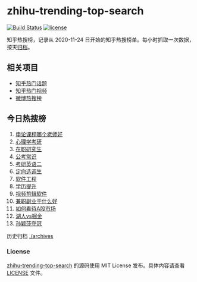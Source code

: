 # zhihu-trending-top-search

[![Build Status](https://github.com/justjavac/zhihu-trending-top-search/workflows/ci/badge.svg?branch=main)](https://github.com/justjavac/zhihu-trending-top-search/actions)
[![license](https://img.shields.io/github/license/justjavac/zhihu-trending-top-search)](https://github.com/justjavac/zhihu-trending-top-search/blob/main/LICENSE)

知乎热搜榜，记录从 2020-11-24
日开始的知乎热搜榜单。每小时抓取一次数据，按天[归档](./archives)。

## 相关项目

- [知乎热门话题](https://github.com/justjavac/zhihu-trending-hot-questions)
- [知乎热门视频](https://github.com/justjavac/zhihu-trending-hot-video)
- [微博热搜榜](https://github.com/justjavac/weibo-trending-hot-search)

## 今日热搜榜

<!-- BEGIN -->
<!-- 最后更新时间 Thu Apr 25 2024 17:12:59 GMT+0800 (China Standard Time) -->

1. [申论课程哪个老师好](https://www.zhihu.com/search?q=申论课程哪个老师好)
1. [心理学考研](https://www.zhihu.com/search?q=心理学考研)
1. [在职研究生](https://www.zhihu.com/search?q=在职研究生)
1. [公考常识](https://www.zhihu.com/search?q=公考常识)
1. [考研英语二](https://www.zhihu.com/search?q=考研英语二)
1. [定向选调生](https://www.zhihu.com/search?q=定向选调生)
1. [软件工程](https://www.zhihu.com/search?q=软件工程)
1. [学历提升](https://www.zhihu.com/search?q=学历提升)
1. [视频剪辑软件](https://www.zhihu.com/search?q=视频剪辑软件)
1. [兼职副业干什么好](https://www.zhihu.com/search?q=兼职副业干什么好)
1. [如何看待A股市场](https://www.zhihu.com/search?q=如何看待A股市场)
1. [湖人vs掘金](https://www.zhihu.com/search?q=湖人vs掘金)
1. [孙颖莎夺冠](https://www.zhihu.com/search?q=孙颖莎夺冠)

<!-- END -->

历史归档 [./archives](./archives)

### License

[zhihu-trending-top-search](https://github.com/justjavac/zhihu-trending-top-search)
的源码使用 MIT License 发布。具体内容请查看 [LICENSE](./LICENSE) 文件。

